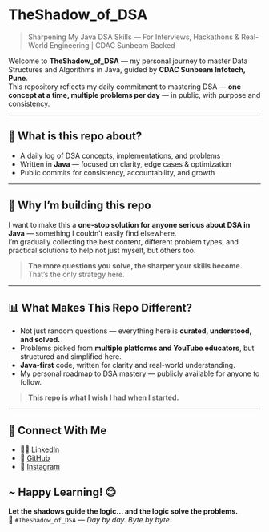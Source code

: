 # TheShadow_of_DSA
> Sharpening My Java DSA Skills — For Interviews, Hackathons & Real-World Engineering | CDAC Sunbeam Backed

Welcome to **TheShadow_of_DSA** — my personal journey to master Data Structures and Algorithms in Java, guided by **CDAC Sunbeam Infotech, Pune**.  
This repository reflects my daily commitment to mastering DSA — **one concept at a time, multiple problems per day** — in public, with purpose and consistency.

---


## 📌 What is this repo about?

- A daily log of DSA concepts, implementations, and problems  
- Written in **Java** — focused on clarity, edge cases & optimization  
- Public commits for consistency, accountability, and growth

---

## 🎯 Why I’m building this repo

I want to make this a **one-stop solution for anyone serious about DSA in Java** — something I couldn’t easily find elsewhere.  
I’m gradually collecting the best content, different problem types, and practical solutions to help not just myself, but others too.

> **The more questions you solve, the sharper your skills become.**  
That’s the only strategy here.

---

## 📊 What Makes This Repo Different?

- Not just random questions — everything here is **curated, understood, and solved.**
- Problems picked from **multiple platforms and YouTube educators**, but structured and simplified here.
- **Java-first** code, written for clarity and real-world understanding.
- My personal roadmap to DSA mastery — publicly available for anyone to follow.

> **This repo is what I wish I had when I started.**

---

## 🔗 Connect With Me

- 🧑‍💼 [LinkedIn](https://www.linkedin.com/in/aadityaguptaa1/)
- 📂 [GitHub](https://github.com/adiops-sh)
- 📸 [Instagram](https://www.instagram.com/adiops_sh)

~ Happy Learning! 😊
---

**Let the shadows guide the logic... and the logic solve the problems.**  
🖤 `#TheShadow_of_DSA` — *Day by day. Byte by byte.*
